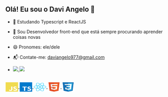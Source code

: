 ## Olá! Eu sou o Davi Angelo 🤖


- 🌱 Estudando Typescript e ReactJS
- 💬 Sou Desenvolvedor front-end que está sempre procurando aprender coisas novas
- 😄 Pronomes: ele/dele
- 📬 Contate-me: daviangelo977@gmail.com

- <div>
  <a href="https://github.com/D-angeloo">
  <img height="180em" src="https://github-readme-stats.vercel.app/api?username=D-angeloo&show_icons=true&theme=tokyonight&include_all_commits=true&count_private=true"/>
  <img height="180em" src="https://github-readme-stats.vercel.app/api/top-langs/?username=D-angeloo&layout=compact&langs_count=16&theme=tokyonight"/>

</div>

<div style="display: inline_block"><br>
 <img align="center" alt="Davi-Js" height="30" width="40" src="https://raw.githubusercontent.com/devicons/devicon/master/icons/javascript/javascript-plain.svg">
  <img align="center" alt="Davi-Ts" height="30" width="40" src="https://raw.githubusercontent.com/devicons/devicon/master/icons/typescript/typescript-plain.svg">
  <img align="center" alt="Davi-React" height="30" width="40" src="https://raw.githubusercontent.com/devicons/devicon/master/icons/react/react-original.svg">
  <img align="center" alt="Davi-HTML" height="30" width="40" src="https://raw.githubusercontent.com/devicons/devicon/master/icons/html5/html5-original.svg">
  <img align="center" alt="Davi-CSS" height="30" width="40" src="https://raw.githubusercontent.com/devicons/devicon/master/icons/css3/css3-original.svg">
</div>
